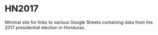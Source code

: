 # HN2017
Minimal site for links to various Google Sheets containing data from the 2017 presidential election in Honduras.
